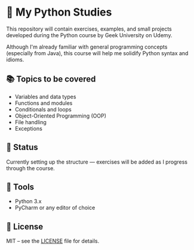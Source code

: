 # 🐍 My Python Studies

This repository will contain exercises, examples, and small projects developed during the Python course by Geek University on Udemy.

Although I'm already familiar with general programming concepts (especially from Java), this course will help me solidify Python syntax and idioms.

## 📚 Topics to be covered
- Variables and data types
- Functions and modules
- Conditionals and loops
- Object-Oriented Programming (OOP)
- File handling
- Exceptions

## 🚧 Status
Currently setting up the structure — exercises will be added as I progress through the course.

## 🧰 Tools
- Python 3.x
- PyCharm or any editor of choice

## 📜 License
MIT – see the [LICENSE](LICENSE) file for details.
